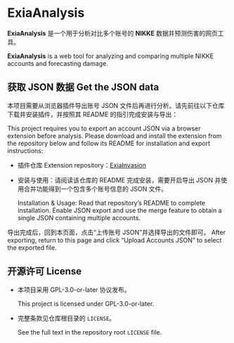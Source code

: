 # ExiaAnalysis

**ExiaAnalysis** 是一个用于分析对比多个账号的 **NIKKE** 数据并预测伤害的网页工具。

**ExiaAnalysis** is a web tool for analyzing and comparing multiple NIKKE accounts and forecasting damage.

## 获取 JSON 数据 Get the JSON data

本项目需要从浏览器插件导出账号 JSON 文件后再进行分析。请先前往以下仓库下载并安装插件，并按照其 README 的指引完成安装与导出：

This project requires you to export an account JSON via a browser extension before analysis. Please download and install the extension from the repository below and follow its README for installation and export instructions:

- 插件仓库 Extension repository：[ExiaInvasion](https://github.com/IsolateOB/ExiaInvasion)

- 安装与使用：请阅读该仓库的 README 完成安装，需要开启导出 JSON 并使用合并功能得到一个包含多个账号信息的 JSON 文件。

	Installation & Usage: Read that repository’s README to complete installation. Enable JSON export and use the merge feature to obtain a single JSON containing multiple accounts.

导出完成后，回到本页面，点击“上传账号 JSON”并选择导出的文件即可。
After exporting, return to this page and click “Upload Accounts JSON” to select the exported file.

## 开源许可 License

- 本项目采用 GPL-3.0-or-later 协议发布。

	This project is licensed under GPL-3.0-or-later.

- 完整条款见仓库根目录的 `LICENSE`。

	See the full text in the repository root `LICENSE` file.
